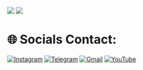 
   <img src="https://readme-typing-svg.herokuapp.com?color=00BFFF&width=620&lines=🦋+💗+ʜᴇʟʟᴏ+ᴍʏ+ɴᴀᴍᴇ+ɪs+ᴋʀɪsʜɴᴀ+🌲+❗️"></b></h3>
<img src="https://user-images.githubusercontent.com/73097560/115834477-dbab4500-a447-11eb-908a-139a6edaec5c.gif">

<h1 align="left">🌐 Socials Contact: </h1>

[![Instagram](https://img.shields.io/badge/Instagram-%23E4405F.svg?logo=Instagram&logoColor=white)](https://instagram.com/_ur_krishna.xd) 
[![Telegram](https://img.shields.io/badge/Telegram-%232671E5.svg?logo=Telegram&logoColor=white)](https://t.me/ab_krishna_uff) 
[![Gmail](https://img.shields.io/badge/Gmail-%23F05033.svg?logo=Gmail&logoColor=white)](https://t.me/MeetupZone_Chatting) 
[![YouTube](https://img.shields.io/badge/Youtube-%23DD0031.svg?logo=Youtube&logoColor=white)](https://t.me/MeetupZone_Chatting) 

